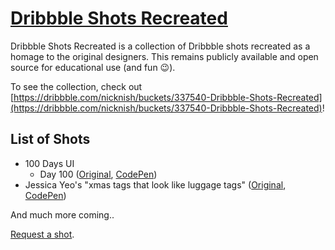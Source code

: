 # [Dribbble Shots Recreated](https://dribbble.com/nicknish/buckets/337540-Dribbble-Shots-Recreated)
Dribbble Shots Recreated is a collection of Dribbble shots recreated as a homage to the original designers. This remains publicly available and open source for educational use (and fun 😉).

To see the collection, check out [https://dribbble.com/nicknish/buckets/337540-Dribbble-Shots-Recreated](https://dribbble.com/nicknish/buckets/337540-Dribbble-Shots-Recreated)!

## List of Shots
* 100 Days UI
    - Day 100 ([Original](https://dribbble.com/shots/2278808-Day-100-Congratulations-Card), [CodePen](http://codepen.io/nicknish/full/RrGrmZ/))
* Jessica Yeo's "xmas tags that look like luggage tags" ([Original](https://dribbble.com/shots/806609-xmas-tags-that-look-like-luggage-tags), [CodePen](http://codepen.io/nicknish/full/eJmgVJ/))

And much more coming..

[Request a shot](mailto:nick@nicknish.co).
